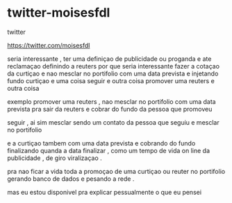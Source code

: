 # twitter-moisesfdl
twitter

https://twitter.com/moisesfdl

seria interessante , ter uma definiçao de publicidade ou proganda e ate reclamaçao 
definindo a reuters 
por que 
seria interessante fazer a cotaçao da curtiçao e nao mesclar no portifolio com uma data prevista e injetando fundo
curtiçao e uma coisa 
seguir e outra coisa 
promover uma reuters e outra coisa 

exemplo 
promover uma reuters , nao mesclar no portifolio com uma data prevista pra sair da reuters e cobrar do fundo da pessoa que promoveu 

seguir , ai sim mesclar sendo um contato da pessoa que seguiu e mesclar no portifolio 

e a curtiçao tambem com uma data prevista e cobrando do fundo finalizando quanda a data finalizar , 
como um tempo de vida on line da publicidade , de giro viralizaçao . 

pra nao ficar a vida toda a promoçao de uma curtiçao ou reuter no portifolio gerando banco de dados e pesando a rede . 

mas eu estou disponivel pra explicar pessualmente o que eu pensei 
